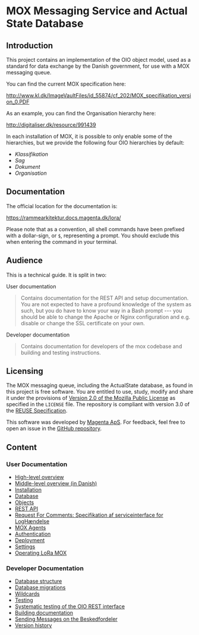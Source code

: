 # MOX Messaging Service and Actual State Database

## Introduction

This project contains an implementation of the OIO object model, used as
a standard for data exchange by the Danish government, for use with a
MOX messaging queue.

You can find the current MOX specification here:

<http://www.kl.dk/ImageVaultFiles/id_55874/cf_202/MOX_specifikation_version_0.PDF>

As an example, you can find the Organisation hierarchy here:

<http://digitaliser.dk/resource/991439>

In each installation of MOX, it is possible to only enable some of the
hierarchies, but we provide the following four OIO hierarchies by
default:

-   *Klassifikation*
-   *Sag*
-   *Dokument*
-   *Organisation*

## Documentation

The official location for the documentation is:

https://rammearkitektur.docs.magenta.dk/lora/

Please note that as a convention, all shell commands have been prefixed
with a dollar-sign, or `$`, representing a prompt. You should exclude
this when entering the command in your terminal.

## Audience

This is a technical guide. It is split in two:

User documentation

> Contains documentation for the REST API and setup documentation. You
are not expected to have a profound knowledge of the system as such,
but you do have to know your way in a Bash prompt --- you should be
able to change the Apache or Nginx configuration and e.g. disable or
change the SSL certificate on your own.

Developer documentation

> Contains documentation for developers of the mox codebase and
building and testing instructions.

## Licensing

The MOX messaging queue, including the ActualState database, as found in
this project is free software. You are entitled to use, study, modify
and share it under the provisions of [Version 2.0 of the Mozilla Public
License](https://www.mozilla.org/MPL/2.0/) as specified in the `LICENSE`
file. The repository is compliant with version 3.0 of the [REUSE
Specification](https://reuse.software/).

This software was developed by [Magenta ApS](http://www.magenta.dk). For
feedback, feel free to open an issue in the [GitHub
repository](https://github.com/magenta-aps/mox).

## Content

### User Documentation

- [High-level overview](/lora/user/overview.html)
- [Middle-level overview (in Danish)](/lora/user/praesentation.html)
- [Installation](/lora/user/installation.html)
- [Database](/lora/user/database.html)
- [Objects](/lora/user/objects.html)
- [REST API](/lora/user/api.html)
- [Request For Comments: Specifikation af serviceinterface for LogHændelse](/lora/user/log-haendelse.html)
- [MOX Agents](/lora/user/agents.html)
- [Authentication](/lora/user/auth.html)
- [Deployment](/lora/user/deployment.html)
- [Settings](/lora/user/settings.html)
- [Operating LoRa MOX](/lora/user/operating-mox.html)

### Developer Documentation

- [Database structure](/lora/dev/database.html)
- [Database migrations](/lora/dev/migrations.html)
- [Wildcards](/lora/dev/wildcards.html)
- [Testing](/lora/dev/test.html)
- [Systematic testing of the OIO REST interface](/lora/dev/testing-rest.html)
- [Building documentation](/lora/dev/building-docs.html)
- [Sending Messages on the Beskedfordeler](/lora/dev/beskedfordeler.html)
- [Version history](/lora/dev/news.html)
